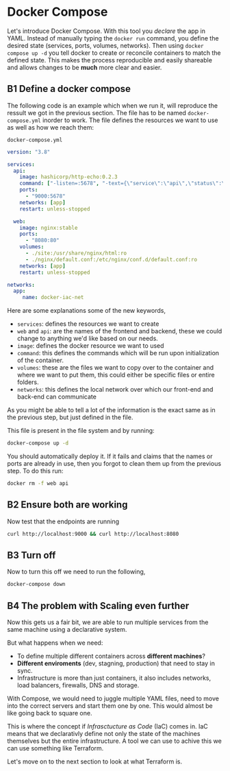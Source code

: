 # Docker Compose

Let's introduce Docker Compose. With this tool you *declare* the app in YAML. Instead of manually typing the `docker run` command, you define the desired state (services, ports, volumes, networks). Then using `docker compose up -d` you tell docker to create or reconcile containers to match the defined state. This makes the process reproducible and easily shareable and allows changes to be **much** more clear and easier.

## B1 Define a docker compose

The following code is an example which when we run it, will reproduce the ressult we got in the previous section. The file has to be named `docker-compose.yml` inorder to work. The file defines the resources we want to use as well as how we reach them:

`docker-compose.yml`

```yml
version: "3.8"

services:
  api:
    image: hashicorp/http-echo:0.2.3
    command: ["-listen=:5678", "-text={\"service\":\"api\",\"status\":\"ok\"}"]
    ports:
      - "9000:5678"
    networks: [app]
    restart: unless-stopped

  web:
    image: nginx:stable
    ports:
      - "8080:80"
    volumes:
      - ./site:/usr/share/nginx/html:ro
      - ./nginx/default.conf:/etc/nginx/conf.d/default.conf:ro
    networks: [app]
    restart: unless-stopped

networks:
  app:
     name: docker-iac-net
```

Here are some explanations some of the new keywords,

- `services`: defines the resources we want to create
- `web` and `api`: are the names of the frontend and backend, these we could change to anything we'd like based on our needs.
- `image`: defines the docker resource we want to used
- `command`: this defines the commands which will be run upon initialization of the container.
- `volumes`: these are the files we want to copy over to the container and where we want to put them, this could either be specific files or entire folders.
- `networks`: this defines the local network over which our front-end and back-end can communicate

As you might be able to tell a lot of the information is the exact same as in the previous step, but just defined in the file.

This file is present in the file system and by running:

```bash
docker-compose up -d
```

You should automatically deploy it. If it fails and claims that the names or ports are already in use, then you forgot to clean them up from the previous step. To do this run:

```bash
docker rm -f web api
```

## B2 Ensure both are working

Now test that the endpoints are running

```bash
curl http://localhost:9000 && curl http://localhost:8080
```

## B3 Turn off

Now to turn this off we need to run the following,

```bash
docker-compose down
```

## B4 The problem with Scaling even further

Now this gets us a fair bit, we are able to run multiple services from the same machine using a declarative system.

But what happens when we need:

- To define multiple different containers across **different machines**?
- **Different enviroments** (dev, stagning, production) that need to stay in sync.
- Infrastructure is more than just containers, it also includes networks, load balancers, firewalls, DNS and storage.

With Compose, we would need to juggle multiple YAML files, need to move into the correct servers and start them one by one. This would almost be like going back to square one.

This is where the concept if *Infrasctucture as Code* (IaC) comes in. IaC means that we declarativly define not only the state of the machines themselves but the entire infrastructure. A tool we can use to achive this we can use something like Terraform.

Let's move on to the next section to look at what Terraform is.
